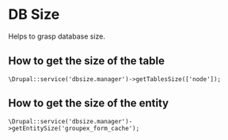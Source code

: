 # DB Size

Helps to grasp database size.

## How to get the size of the table

```
\Drupal::service('dbsize.manager')->getTablesSize(['node']);
```

## How to get the size of the entity

```
\Drupal::service('dbsize.manager')->getEntitySize('groupex_form_cache');
```

